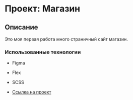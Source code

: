 # Проект: Магазин

## Описание
Это моя первая работа много страничный сайт магазин.

### Использованные технологии

* Figma
* Flex
* SCSS

* [Ссылка на проект](https://cra7yy.github.io/score/)
